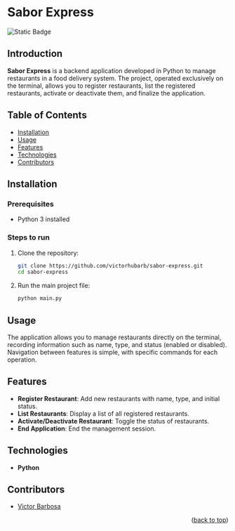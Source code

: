 # Sabor Express <a name="readme-top"></a>
![Static Badge](https://img.shields.io/badge/status-completed-green?style=for-the-badge)

## Introduction
**Sabor Express** is a backend application developed in Python to manage restaurants in a food delivery system. The project, operated exclusively on the terminal, allows you to register restaurants, list the registered restaurants, activate or deactivate them, and finalize the application.

## Table of Contents
- [Installation](#installation)
- [Usage](#usage)
- [Features](#features)
- [Technologies](#technologies)
- [Contributors](#contributors)

## Installation

### Prerequisites
- Python 3 installed

### Steps to run
1. Clone the repository:
   ```bash
   git clone https://github.com/victorhubarb/sabor-express.git
   cd sabor-express
   ```
2. Run the main project file:
   ```bash
   python main.py
   ```

## Usage
The application allows you to manage restaurants directly on the terminal, recording information such as name, type, and status (enabled or disabled). Navigation between features is simple, with specific commands for each operation.

## Features
- **Register Restaurant**: Add new restaurants with name, type, and initial status.
- **List Restaurants**: Display a list of all registered restaurants.
- **Activate/Deactivate Restaurant**: Toggle the status of restaurants.
- **End Application**: End the management session.

## Technologies
- **Python**

## Contributors
- [Victor Barbosa](https://github.com/victorhubarb)
<p align="right">(<a href="#readme-top">back to top</a>)</p>
